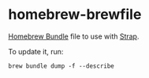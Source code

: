 # homebrew-brewfile

[Homebrew Bundle](https://github.com/Homebrew/homebrew-bundle) file to use with [Strap](https://github.com/MikeMcQuaid/strap).

To update it, run:

```shell
brew bundle dump -f --describe
```

